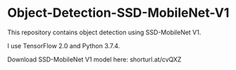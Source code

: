 # Object-Detection-SSD-MobileNet-V1
This repository contains object detection using SSD-MobileNet V1.

I use TensorFlow 2.0 and Python 3.7.4.

Download SSD-MobileNet V1 model here: shorturl.at/cvQXZ
